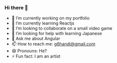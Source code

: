 ### Hi there 👋

- 🔭 I’m currently working on my portfolio
- 🌱 I’m currently learning Reactjs
- 👯 I’m looking to collaborate on a small video game
- 🤔 I’m looking for help with learning Japanese
- 💬 Ask me about Angular
- 📫 How to reach me: g6handi@gmail.com
- 😄 Pronouns: He?
- ⚡ Fun fact: I am an artist
